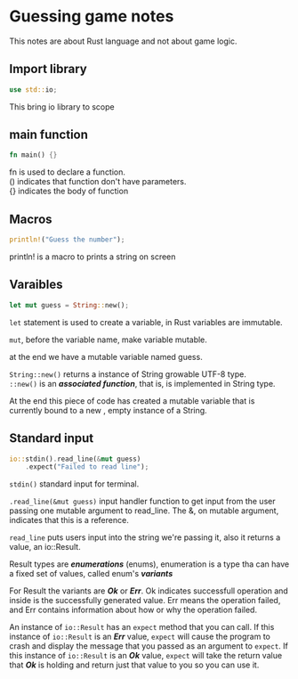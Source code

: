 # Guessing game notes
This notes are about Rust language and not about game logic.

## Import library
```rust
use std::io;
```
This bring io library to scope

## main function
```rust
fn main() {}
```
fn is used to declare a function.  
() indicates that function don't have parameters.  
{} indicates the body of function

## Macros
```rust
println!("Guess the number");
```
println! is a macro to prints a string on screen

## Varaibles
```rust
let mut guess = String::new();
```
```let``` statement is used to create a variable, in Rust variables are immutable.  

```mut```, before the variable name, make variable mutable.  

at the end we have a mutable variable named guess.  

```String::new()``` returns a instance of String growable UTF-8 type.  
```::new()``` is an ***associated function***, that is, is implemented in String type.  

At the end this piece of code has created a mutable variable that is currently bound to a new , empty instance of a String.

## Standard input
```rust
io::stdin().read_line(&mut guess)
    .expect("Failed to read line");
```

```stdin()``` standard input for terminal.

```.read_line(&mut guess)``` input handler function to get input from the user passing one mutable argument to read_line. The &, on mutable argument, indicates that this is a reference.

```read_line``` puts users input into the string we're passing it, also it returns a value, an io::Result.

Result types are ***enumerations*** (enums), enumeration is a type tha can have a fixed set of values, called enum's ***variants***

For Result the variants are ***Ok*** or ***Err***. Ok indicates successfull operation and inside is the successfully generated value. Err means the operation failed, and Err contains information about how or why the operation failed.

An instance of ```io::Result``` has an ```expect``` method that you can call. If this instance of ```io::Result``` is an ***Err*** value, ```expect``` will cause the program to crash and display the message that you passed as an argument to ```expect```. If this instance of ```io::Result``` is an ***Ok*** value, ```expect``` will take the return value that ***Ok*** is holding and return just that value to you so you can use it.